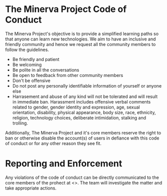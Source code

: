 # The Minerva Project Code of Conduct
The Minerva Project's objective is to provide a simplified learning paths so that anyone can learn new technologies. We aim to have an inclusive and friendly community and hence we request all the community members to follow the guidelines.

- Be friendly and patient
- Be welcoming 
- Be polite in all the conversations
- Be open to feedback from other community members
- Don't be offensive
- Do not post any personally identifiable information of yourself or anyone else
- Harrasement and abuse of any kind will not be tolerated and will result in immediate ban. Harassment includes offensive verbal comments related to gender, gender identity and expression, age, sexual orientation, disability, physical appearance, body size, race, ethnicity, religion, technology choices, deliberate intimidation, stalking and trolling. 

Additionally, The Minerva Project and it's core members reserve the right to ban or otherwise disable the account(s) of users in defiance with this code of conduct or for any other reason they see fit.

# Reporting and Enforcement
Any violations of the code of conduct can be directly communicated to the core members of the prohect at <>. The team will investigate the matter and take appropriate actions.